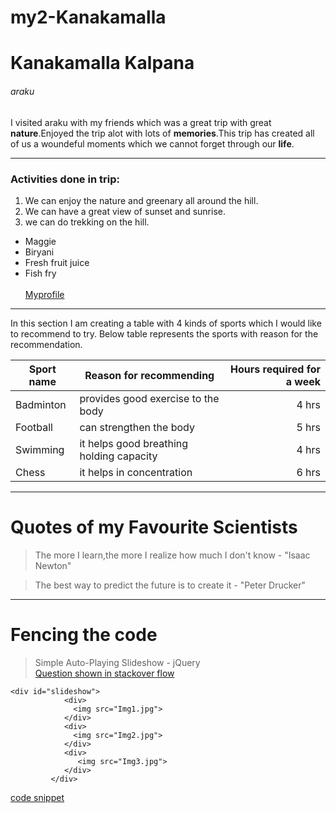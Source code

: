 # my2-Kanakamalla
# Kanakamalla Kalpana
###### araku 

I visited araku with my friends which was a great trip with great **nature**.Enjoyed the trip alot with lots of **memories**.This trip has created all of us a woundeful moments which we cannot forget through our **life**.
******************************
### Activities done in trip:
1. We can enjoy the nature and greenary all around the hill.
2. We can have a great view of sunset and sunrise.
3. we can do trekking on the hill.

* Maggie
* Biryani
* Fresh fruit juice
* Fish fry <br><br>
[Myprofile](MyStats.md)
******
In this section I am creating a table with 4 kinds of sports which I would like to recommend to try. Below table represents the sports with reason for the recommendation.

| Sport name | Reason for recommending | Hours required for a week |
|------|-------|-------:|
| Badminton | provides good exercise to the body | 4 hrs |
| Football | can strengthen the body | 5 hrs |
| Swimming | it helps good breathing holding capacity | 4 hrs |
| Chess | it helps in concentration | 6 hrs |
******
# Quotes of my Favourite Scientists
> The more I learn,the more I realize how much I don't know - "Isaac Newton"

> The best way to predict the future is to create it - "Peter Drucker"
****** 

# Fencing the code
> Simple Auto-Playing Slideshow - jQuery <br>
[Question shown in stackover flow](https://stackoverflow.com/questions/65380644/how-to-make-an-image-fit-into-a-simple-auto-playing-slideshow)
```
<div id="slideshow">
            <div>
              <img src="Img1.jpg">
            </div>
            <div>
              <img src="Img2.jpg">
            </div>
            <div>
               <img src="Img3.jpg">
            </div>
         </div>
```
[code snippet](https://css-tricks.com/snippets/jquery/simple-auto-playing-slideshow/)     